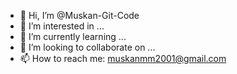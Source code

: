 - 👋 Hi, I’m @Muskan-Git-Code
- 👀 I’m interested in ...
- 🌱 I’m currently learning ...
- 💞️ I’m looking to collaborate on ...
- 📫 How to reach me: muskanmm2001@gmail.com

<!---
Muskan-Git-Code/Muskan-Git-Code is a ✨ special ✨ repository because its `README.md` (this file) appears on your GitHub profile.
You can click the Preview link to take a look at your changes.
--->
